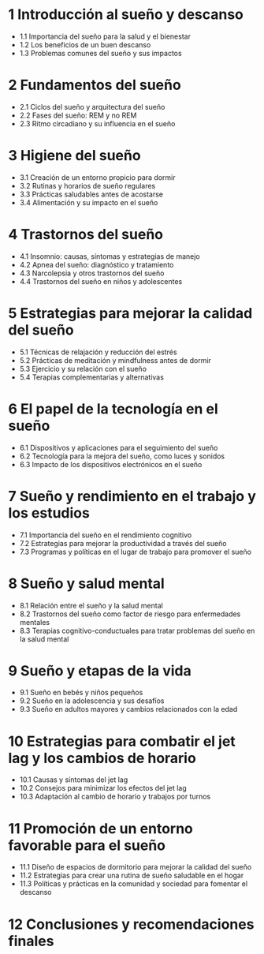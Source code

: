 # 1 Introducción al sueño y descanso
- 1.1 Importancia del sueño para la salud y el bienestar
- 1.2 Los beneficios de un buen descanso
- 1.3 Problemas comunes del sueño y sus impactos

# 2 Fundamentos del sueño
- 2.1 Ciclos del sueño y arquitectura del sueño
- 2.2 Fases del sueño: REM y no REM
- 2.3 Ritmo circadiano y su influencia en el sueño

# 3 Higiene del sueño
- 3.1 Creación de un entorno propicio para dormir
- 3.2 Rutinas y horarios de sueño regulares
- 3.3 Prácticas saludables antes de acostarse
- 3.4 Alimentación y su impacto en el sueño

# 4 Trastornos del sueño
- 4.1 Insomnio: causas, síntomas y estrategias de manejo
- 4.2 Apnea del sueño: diagnóstico y tratamiento
- 4.3 Narcolepsia y otros trastornos del sueño
- 4.4 Trastornos del sueño en niños y adolescentes

# 5 Estrategias para mejorar la calidad del sueño
- 5.1 Técnicas de relajación y reducción del estrés
- 5.2 Prácticas de meditación y mindfulness antes de dormir
- 5.3 Ejercicio y su relación con el sueño
- 5.4 Terapias complementarias y alternativas

# 6 El papel de la tecnología en el sueño
- 6.1 Dispositivos y aplicaciones para el seguimiento del sueño
- 6.2 Tecnología para la mejora del sueño, como luces y sonidos
- 6.3 Impacto de los dispositivos electrónicos en el sueño

# 7 Sueño y rendimiento en el trabajo y los estudios
- 7.1 Importancia del sueño en el rendimiento cognitivo
- 7.2 Estrategias para mejorar la productividad a través del sueño
- 7.3 Programas y políticas en el lugar de trabajo para promover el sueño

# 8 Sueño y salud mental
- 8.1 Relación entre el sueño y la salud mental
- 8.2 Trastornos del sueño como factor de riesgo para enfermedades mentales
- 8.3 Terapias cognitivo-conductuales para tratar problemas del sueño en la salud mental

# 9 Sueño y etapas de la vida
- 9.1 Sueño en bebés y niños pequeños
- 9.2 Sueño en la adolescencia y sus desafíos
- 9.3 Sueño en adultos mayores y cambios relacionados con la edad

# 10 Estrategias para combatir el jet lag y los cambios de horario
 - 10.1 Causas y síntomas del jet lag
 - 10.2 Consejos para minimizar los efectos del jet lag
 - 10.3 Adaptación al cambio de horario y trabajos por turnos

# 11 Promoción de un entorno favorable para el sueño
 - 11.1 Diseño de espacios de dormitorio para mejorar la calidad del sueño
 - 11.2 Estrategias para crear una rutina de sueño saludable en el hogar
 - 11.3 Políticas y prácticas en la comunidad y sociedad para fomentar el descanso

# 12 Conclusiones y recomendaciones finales
